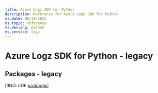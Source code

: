 ```yaml
---
title: Azure Logz SDK for Python
description: Reference for Azure Logz SDK for Python
ms.date: 08/14/2025
ms.topic: reference
ms.devlang: python
ms.service: logz
---
```

# Azure Logz SDK for Python - legacy
## Packages - legacy
[!INCLUDE [packages](logz-index.md)]